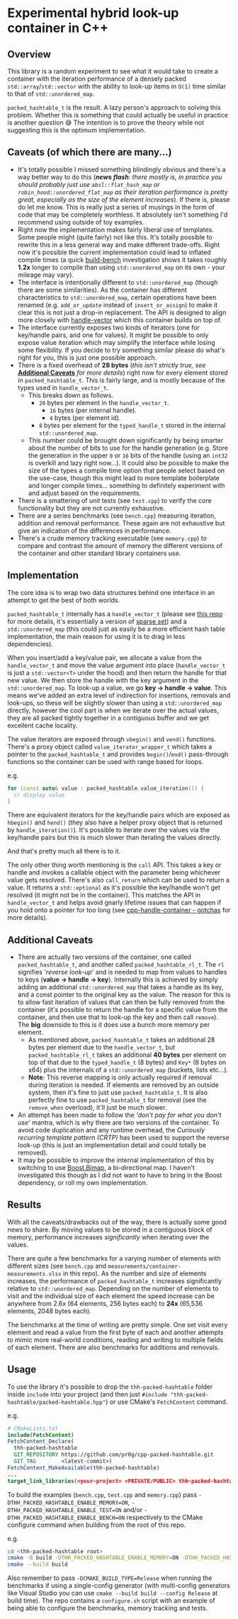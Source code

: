 # Experimental hybrid look-up container in C++

## Overview

This library is a random experiment to see what it would take to create a container with the iteration performance of a densely packed `std::array`/`std::vector` with the ability to look-up items in `O(1)` time similar to that of `std::unordered_map`.

`packed_hashtable_t` is the result. A lazy person's approach to solving this problem. Whether this is something that could actually be useful in practice is another question 😅 The intention is to prove the theory while not suggesting this is the optimum implementation.

## Caveats (of which there are many...)

- It's totally possible I missed something blindingly obvious and there's a way better way to do this (_**news flash**: there mostly is, in practice you should probably just use `absl::flat_hash_map` or `robin_hood::unordered_flat_map` as their iteration performance is pretty great, especially as the size of the element increases_). If there is, please do let me know. This is really just a series of musings in the form of code that may be completely worthless. It absolutely isn't something I'd recommend using outside of toy examples.
- Right now the implementation makes fairly liberal use of templates. Some people might (quite fairly) not like this. It's totally possible to rewrite this in a less general way and make different trade-offs. Right now it's possible the current implementation could lead to inflated compile times (a quick [build-bench](https://www.build-bench.com/) investigation shows it takes roughly **1.2x** longer to compile than using `std::unordered_map` on its own - your mileage may vary).
- The interface is intentionally different to `std::unordered_map` (though there are some similarities). As the container has different characteristics to `std::unordered_map`, certain operations have been renamed (e.g. `add_or_update` instead of `insert_or_assign`) to make it clear this is not just a drop-in replacement. The API is designed to align more closely with [handle-vector](https://github.com/pr0g/cpp-handle-container) which this container builds on top of.
- The interface currently exposes two kinds of iterators (one for key/handle pairs, and one for values). It might be possible to only expose value iteration which may simplify the interface while losing some flexibility. If you decide to try something similar please do what's right for you, this is just one possible approach.
- There is a fixed overhead of **28 bytes** (_this isn't strictly true, see_ **[Additional Caveats](#additional-caveats)** _for more details_) right now for every element stored in `packed_hashtable_t`. This is fairly large, and is mostly because of the types used in `handle_vector_t`.
  - This breaks down as follows.
    - `20` bytes per element in the `handle_vector_t`.
      - `16` bytes (per internal handle).
      - `4` bytes (per element id).
    - `8` bytes per element for the `typed_handle_t` stored in the internal `std::unordered_map`.
  - This number could be brought down significantly by being smarter about the number of bits to use for the handle generation (e.g. Store the generation in the upper `8` or `16` bits of the handle (using an `int32` is overkill and lazy right now...). It could also be possible to make the size of the types a compile time option that people select based on the use-case, though this might lead to more template boilerplate and longer compile times... something to definitely experiment with and adjust based on the requirements.
- There is a smattering of unit tests (see `test.cpp`) to verify the core functionality but they are not currently exhaustive.
- There are a series benchmarks (see `bench.cpp`) measuring iteration, addition and removal performance. These again are not exhaustive but give an indication of the differences in performance.
- There's a crude memory tracking executable (see `memory.cpp`) to compare and contrast the amount of memory the different versions of the container and other standard library containers use.

## Implementation

The core idea is to wrap two data structures behind one interface in an attempt to get the best of both worlds.

`packed_hashtable_t` internally has a `handle_vector_t` (please see [this repo](https://github.com/pr0g/cpp-handle-container) for more details, it's essentially a version of [sparse set](https://programmingpraxis.com/2012/03/09/sparse-sets/)) and a `std::unordered_map` (this could just as easily be a more efficient hash table implementation, the main reason for using it is to drag in less dependencies).

When you insert/add a key/value pair, we allocate a value from the `handle_vector_t` and move the value argument into place (`handle_vector_t` is just a `std::vector<T>` under the hood) and then return the handle for that new value. We then store the handle with the key argument in the `std::unordered_map`. To look-up a value, we go **key -> handle -> value**. This means we've added an extra level of indirection for insertions, removals and look-ups, so these will be slightly slower than using a `std::unordered_map` directly, however the cool part is when we iterate over the actual values, they are all packed tightly together in a contiguous buffer and we get excellent cache locality.

The value iterators are exposed through `vbegin()` and `vend()` functions. There's a proxy object called `value_iterator_wrapper_t` which takes a pointer to the `packed_hashtable_t` and provides `begin()`/`end()` pass-through functions so the container can be used with range based for loops.

e.g.

```c++
for (const auto& value : packed_hashtable.value_iteration()) {
  // display value
}
```

There are equivalent iterators for the key/handle pairs which are exposed as `hbegin()` and `hend()` (they also have a helper proxy object that is returned by `handle_iteration()`). It's possible to iterate over the values via the key/handle pairs but this is much slower than iterating the values directly.

And that's pretty much all there is to it.

The only other thing worth mentioning is the `call` API. This takes a key or handle and invokes a callable object with the parameter being whichever value gets resolved. There's also `call_return` which can be used to return a value. It returns a `std::optional` as it's possible the key/handle won't get resolved (it might not be in the container). This matches the API in `handle_vector_t` and helps avoid gnarly lifetime issues that can happen if you hold onto a pointer for too long (see [cpp-handle-container - gotchas](https://github.com/pr0g/cpp-handle-container#gotchas) for more details).

## Additional Caveats

- There are actually two versions of the container, one called `packed_hashtable_t`, and another called `packed_hashtable_rl_t`. The `rl` signifies '_reverse look-up_' and is needed to map from values to handles to keys (**value -> handle -> key**). Internally this is achieved by simply adding an additional `std::unordered_map` that takes a handle as its key, and a const pointer to the original key as the value. The reason for this is to allow fast iteration of values that can then be fully removed from the container (it's possible to return the handle for a specific value from the container, and then use that to look-up the key and then call `remove`). The **big** downside to this is it does use a bunch more memory per element.
  - As mentioned above, `packed_hashtable_t` takes an additional 28 bytes per element due to the `handle_vector_t`, but `packed_hashtable_rl_t` takes an additional **40 bytes** per element on top of that due to the `typed_handle_t` (8 bytes) and `Key*` (8 bytes on x64) plus the internals of a `std::unordered_map` (buckets, lists etc...).
  - **Note**: This reverse mapping is only actually required if removal during iteration is needed. If elements are removed by an outside system, then it's fine to just use `packed_hashtable_t`. It is also perfectly fine to use `packed_hashtable_t` for removal (see the `remove_when` overload), it'll just be much slower.
- An attempt has been made to follow the _'don't pay for what you don't use'_ mantra, which is why there are two versions of the container. To avoid code duplication and any runtime overhead, the _Curiously recurring template pattern (CRTP)_ has been used to support the reverse look-up (this is just an implementation detail and could totally be removed).
- It may be possible to improve the internal implementation of this by switching to use [Boost.Bimap](https://www.boost.org/doc/libs/1_75_0/libs/bimap/doc/html/index.html), a bi-directional map. I haven't investigated this though as I did not want to have to bring in the Boost dependency, or roll my own implementation.

## Results

With all the caveats/drawbacks out of the way, there is actually some good news to share. By moving values to be stored in a contiguous block of memory, performance increases _significantly_ when iterating over the values.

There are quite a few benchmarks for a varying number of elements with different sizes (see `bench.cpp` and `measurements/container-measurements.xlsx` in this repo). As the number and size of elements increases, the performance of `packed_hashtable_t` increases significantly relative to `std::unordered_map`. Depending on the number of elements to visit and the individual size of each element the speed increase can be anywhere from 2.6x (64 elements, 256 bytes each) to **24x** (65,536 elements, 2048 bytes each).

The benchmarks at the time of writing are pretty simple. One set visit every element and read a value from the first byte of each and another attempts to mimic more real-world conditions, reading and writing to multiple fields of each element. There are also benchmarks for additions and removals.

## Usage

To use the library it's possible to drop the `thh-packed-hashtable` folder inside `include` into your project (and then just `#include "thh-packed-hashtable/packed-hashtable.hpp"`) or use CMake's `FetchContent` command.

e.g.

```cmake
# CMakeLists.txt
include(FetchContent)
FetchContent_Declare(
  thh-packed-hashtable
  GIT_REPOSITORY https://github.com/pr0g/cpp-packed-hashtable.git
  GIT_TAG        <latest-commit>)
FetchContent_MakeAvailable(thh-packed-hashtable)
...
target_link_libraries(<your-project> <PRIVATE/PUBLIC> thh-packed-hashtable)
```

To build the examples (`bench.cpp`, `test.cpp` and `memory.cpp`) pass `-DTHH_PACKED_HASHTABLE_ENABLE_MEMORY=ON`, `-DTHH_PACKED_HASHTABLE_ENABLE_TEST=ON` and/or `-DTHH_PACKED_HASHTABLE_ENABLE_BENCH=ON` respectively to the CMake configure command when building from the root of this repo.

e.g.

```bash
cd <thh-packed-hashtable root>
cmake -B build -DTHH_PACKED_HASHTABLE_ENABLE_MEMORY=ON -DTHH_PACKED_HASHTABLE_ENABLE_TEST=ON -DTHH_PACKED_HASHTABLE_ENABLE_BENCH=ON
cmake --build build
```

Also remember to pass `-DCMAKE_BUILD_TYPE=Release` when running the benchmarks if using a single-config generator (with multi-config generators like Visual Studio you can use `cmake --build build --config Release` at build time). The repo contains a `configure.sh` script with an example of being able to configure the benchmarks, memory tracking and tests.

